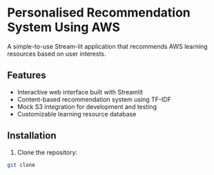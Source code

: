 # Personalised Recommendation System Using AWS
A simple-to-use Stream-lit application that recommends AWS learning resources based on user interests.

## Features
- Interactive web interface built with Streamlit
- Content-based recommendation system using TF-IDF
- Mock S3 integration for development and testing
- Customizable learning resource database

## Installation

1. Clone the repository:
```bash
git clone 
```

